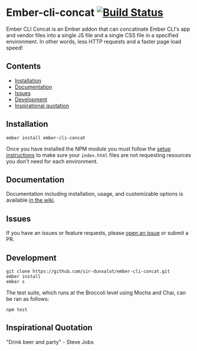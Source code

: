 Ember-cli-concat [![Build Status](https://travis-ci.org/sir-dunxalot/ember-cli-concat.svg?branch=develop)](https://travis-ci.org/sir-dunxalot/ember-cli-concat)
======

Ember CLI Concat is an Ember addon that can concatinate Ember CLI's app and vendor files into a single JS file and a single CSS file in a specified environment. In other words, less HTTP requests and a faster page load speed!


## Contents

- [Installation](#installation)
- [Documentation](#documentation)
- [Issues](#issues)
- [Development](#development)
- [Inspirational quotation](#inspirational-quotation)

## Installation

```
ember install ember-cli-concat
```

Once you have installed the NPM module you must follow the [setup instructions](https://github.com/sir-dunxalot/ember-cli-concat/wiki/Installation) to make sure your `index.html` files are not requesting resources you don't need for each environment.

## Documentation

Documentation including installation, usage, and customizable options is available [in the wiki](https://github.com/sir-dunxalot/ember-cli-concat/wiki).

## Issues

If you have an issues or feature requests, please [open an issue](https://github.com/sir-dunxalot/ember-flash-messages/issues/new) or submit a PR.

## Development

```shell
git clone https://github.com/sir-dunxalot/ember-cli-concat.git
ember install
ember s
```

The test suite, which runs at the Broccoli level using Mocha and Chai, can be ran as follows:

```shell
npm test
```

## Inspirational Quotation

"Drink beer and party" - Steve Jobs
